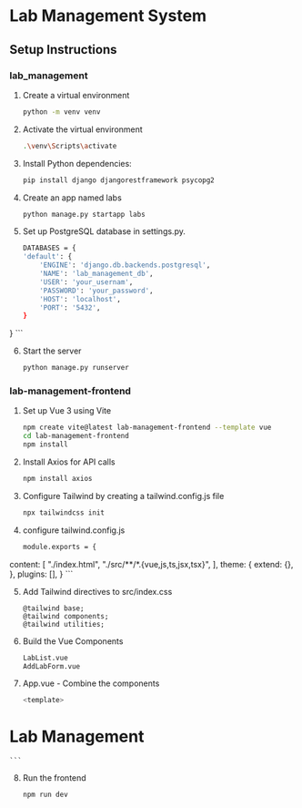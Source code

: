 # Lab Management System

## Setup Instructions

### lab_management
1. Create a virtual environment
    ```bash
    python -m venv venv
    ```

2. Activate the virtual environment
    ```bash
    .\venv\Scripts\activate
    ```

3. Install Python dependencies:
    ```bash
    pip install django djangorestframework psycopg2
    ```

4. Create an app named labs
    ```bash
    python manage.py startapp labs
    ```

5. Set up PostgreSQL database in settings.py.
    ```bash
    DATABASES = {
    'default': {
        'ENGINE': 'django.db.backends.postgresql',
        'NAME': 'lab_management_db',
        'USER': 'your_usernam',
        'PASSWORD': 'your_password',
        'HOST': 'localhost',
        'PORT': '5432',
    }
}
    ```

6. Start the server
    ```bash
    python manage.py runserver
    ```

### lab-management-frontend
1. Set up Vue 3 using Vite
    ```bash
    npm create vite@latest lab-management-frontend --template vue
    cd lab-management-frontend
    npm install
    ```

2. Install Axios for API calls
    ```bash
    npm install axios
    ```

3. Configure Tailwind by creating a tailwind.config.js file
    ```bash
    npx tailwindcss init
    ```

4. configure tailwind.config.js
    ```bash
    module.exports = {
  content: [
    "./index.html",
    "./src/**/*.{vue,js,ts,jsx,tsx}",
  ],
  theme: {
    extend: {},
  },
  plugins: [],
}
    ```

5. Add Tailwind directives to src/index.css
    ```bbash
    @tailwind base;
    @tailwind components;
    @tailwind utilities;
    ```

6. Build the Vue Components
    ```bash
    LabList.vue
    AddLabForm.vue
    ```

7. App.vue - Combine the components
    ```bash
    <template>
  <div class="min-h-screen bg-gray-100">
    <div class="container mx-auto">
      <h1 class="text-4xl text-center my-6">Lab Management</h1>
      <AddLabForm @lab-added="handleLabAdded" />
      <LabList :labs="labs" />
    </div>
  </div>
</template>

<script>
import AddLabForm from './components/AddLabForm.vue';
import LabList from './components/LabList.vue';

export default {
  components: {
    AddLabForm,
    LabList,
  },
  data() {
    return {
      labs: [],
    };
  },
  methods: {
    handleLabAdded(newLab) {
      this.labs.push(newLab);
    },
  },
  created() {
    this.fetchLabs();
  },
  methods: {
    async fetchLabs() {
      const response = await axios.get('http://localhost:8000/api/labs/');
      this.labs = response.data;
    },
  },
};
</script>
    
    ```

8. Run the frontend
    ```bash
    npm run dev
    ```
